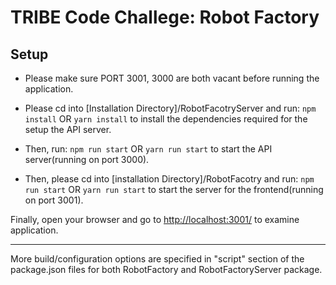 # TRIBE Code Challege: Robot Factory
## Setup
* Please make sure PORT 3001, 3000 are both vacant before running the application.

* Please cd into [Installation Directory]/RobotFacotryServer and run:
```npm install```
OR
```yarn install```
to install the dependencies required for the setup the API server.

* Then, run:
```npm run start```
OR
```yarn run start```
to start the API server(running on port 3000).

* Then, please cd into [installation Directory]/RobotFacotry and run:
```npm run start```
OR
```yarn run start```
to start the server for the frontend(running on port 3001).

Finally, open your browser and go to [http://localhost:3001/](http://localhost:3001/) to examine application.

___
More build/configuration options are specified in "script" section of the package.json files for both RobotFactory and RobotFactoryServer package.